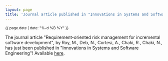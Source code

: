 ```yaml
---
layout: page
title: 'Journal article published in "Innovations in Systems and Software Engineering"!'
---
```


<small>{{ page.date | date: "%-d %B %Y" }}</small>

The journal article "Requirement-oriented risk management for incremental software development", by Roy, M., Deb, N., Cortesi, A., Chaki, R., Chaki, N., has just been published in "Innovations in Systems and Software Engineering"! Available [here](https://doi.org/10.1007/s11334-021-00406-6).
